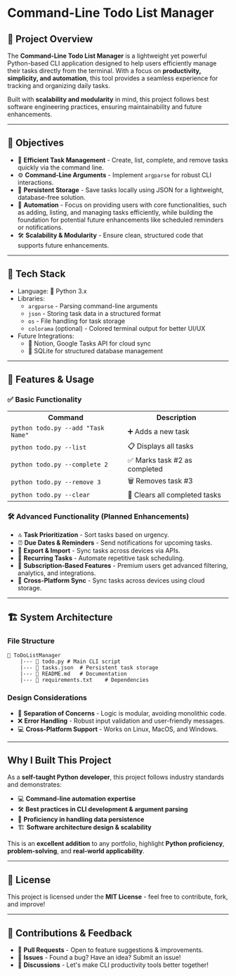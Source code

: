 # Command-Line Todo List Manager

## 📌 Project Overview

The **Command-Line Todo List Manager** is a lightweight yet powerful Python-based CLI application designed to help users efficiently manage their tasks directly from the terminal. With a focus on **productivity, simplicity, and automation**, this tool provides a seamless experience for tracking and organizing daily tasks.

Built with **scalability and modularity** in mind, this project follows best software engineering practices, ensuring maintainability and future enhancements.

---

## 🎯 Objectives

- 📝 **Efficient Task Management** - Create, list, complete, and remove tasks quickly via the command line.
- ⚙️ **Command-Line Arguments** - Implement `argparse` for robust CLI interactions.
- 💾 **Persistent Storage** - Save tasks locally using JSON for a lightweight, database-free solution.
- 🤖 **Automation** - Focus on providing users with core functionalities, such as adding, listing, and managing tasks efficiently, while building the foundation for potential future enhancements like scheduled reminders or notifications.
- 🛠️ **Scalability & Modularity** - Ensure clean, structured code that supports future enhancements.

---

## 🔧 Tech Stack

- Language: 🐍 Python 3.x
- Libraries:
  - `argparse` - Parsing command-line arguments
  - `json` - Storing task data in a structured format
  - `os` - File handling for task storage
  - `colorama` (optional) - Colored terminal output for better UI/UX
- Future Integrations:
  - 🔗 Notion, Google Tasks API for cloud sync
  - 💾 SQLite for structured database management

---

## 🚀 Features & Usage

### ✅ Basic Functionality

<table>
    <tr>
        <th>Command</th>
        <th>Description</th>
    </tr>
    <tr>
        <td><code>python todo.py --add "Task Name"</code></td>
        <td>➕ Adds a new task</td>
    </tr>
    <tr>
        <td><code>python todo.py --list</code></td>
        <td>📋 Displays all tasks</td>
    </tr>
    <tr>
        <td><code>python todo.py --complete 2</code></td>
        <td>✅ Marks task #2 as completed</td>
    </tr>
    <tr>
        <td><code>python todo.py --remove 3</code></td>
        <td>🗑️ Removes task #3</td>
    </tr>
    <tr>
        <td><code>python todo.py --clear</code></td>
        <td>🧹 Clears all completed tasks</td>
    </tr>
</table>

### 🛠️ Advanced Functionality (Planned Enhancements)

- 🔝 **Task Prioritization** - Sort tasks based on urgency.
- ⏰ **Due Dates & Reminders** - Send notifications for upcoming tasks.
- 🔄 **Export & Import** - Sync tasks across devices via APIs.
- 🔁 **Recurring Tasks** - Automate repetitive task scheduling.
- 💎 **Subscription-Based Features** - Premium users get advanced filtering, analytics, and integrations.
- 📱 **Cross-Platform Sync** - Sync tasks across devices using cloud storage.

---

## 🏗️ System Architecture

### File Structure

```
📂 ToDoListManager
    |--- 📄 todo.py # Main CLI script
    |--- 📄 tasks.json  # Persistent task storage
    |--- 📄 README.md   # Documentation
    |--- 📄 requirements.txt    # Dependencies
```

### Design Considerations

- 🧩 **Separation of Concerns** - Logic is modular, avoiding monolithic code.
- ❌ **Error Handling** - Robust input validation and user-friendly messages.
- 💻 **Cross-Platform Support** - Works on Linux, MacOS, and Windows.

---

## Why I Built This Project

As a **self-taught Python developer**, this project follows industry standards and demonstrates:

- 💻 **Command-line automation expertise**
- 🛠️ **Best practices in CLI development & argument parsing**
- 💾 **Proficiency in handling data persistence**
- 🏗️ **Software architecture design & scalability**

This is an **excellent addition** to any portfolio, highlight **Python proficiency**, **problem-solving**, and **real-world applicability**.

---

## 📜 License

This project is licensed under the **MIT License** - feel free to contribute, fork, and improve!

---

## 🤝 Contributions & Feedback

- 🔧 **Pull Requests** - Open to feature suggestions & improvements.
- 🐞 **Issues** - Found a bug? Have an idea? Submit an issue!
- 💬 **Discussions** - Let's make CLI productivity tools better together!